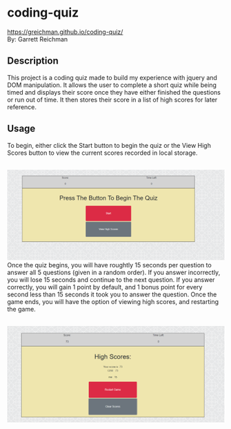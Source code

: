 # coding-quiz
https://greichman.github.io/coding-quiz/ <br/>
By: Garrett Reichman

## Description
   This project is a coding quiz made to build my experience with jquery and DOM manipulation. It allows the user to complete a short quiz while being timed and displays their score once they have either finished the questions or run out of time. It then stores their score in a list of high scores for later reference.

## Usage
   To begin, either click the Start button to begin the quiz or the View High Scores button to view the current scores recorded in local storage.  
<br/>
    
![Screenshot](assets/pictures/homeScreen.png)
<br/>
    Once the quiz begins, you will have roughtly 15 seconds per question to answer all 5 questions (given in a random order). If you answer incorrectly, you will lose 15 seconds and continue to the next question. If you answer correctly, you will gain 1 point by default, and 1 bonus point for every second less than 15 seconds it took you to answer the question. Once the game ends, you will have the option of viewing high scores, and restarting the game.  
<br/>

![Screenshot](assets/pictures/endScreen.png)
